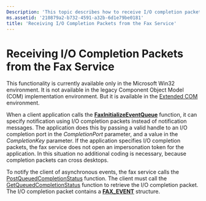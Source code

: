 ```yaml
---
Description: 'This topic describes how to receive I/O completion packets from the fax service in the Microsoft Win32 environment.'
ms.assetid: '210879a2-b732-4591-a32b-6d1e79be0181'
title: 'Receiving I/O Completion Packets from the Fax Service'
---
```


# Receiving I/O Completion Packets from the Fax Service

This functionality is currently available only in the Microsoft Win32 environment. It is not available in the legacy Component Object Model (COM) implementation environment. But it is available in the [Extended COM](-mfax-fax-service-extended-com-reference.md) environment.

When a client application calls the [**FaxInitializeEventQueue**](-mfax-faxinitializeeventqueue.md) function, it can specify notification using I/O completion packets instead of notification messages. The application does this by passing a valid handle to an I/O completion port in the *CompletionPort* parameter, and a value in the *CompletionKey* parameter. If the application specifies I/O completion packets, the fax service does not open an impersonation token for the application. In this situation no additional coding is necessary, because completion packets can cross desktops.

To notify the client of asynchronous events, the fax service calls the [PostQueuedCompletionStatus](http://msdn.microsoft.com/library/en-us/fileio/base/postqueuedcompletionstatus.asp) function. The client must call the [GetQueuedCompletionStatus](http://msdn.microsoft.com/library/en-us/fileio/base/getqueuedcompletionstatus.asp) function to retrieve the I/O completion packet. The I/O completion packet contains a [**FAX\_EVENT**](-mfax-fax-event-str.md) structure.

 

 



